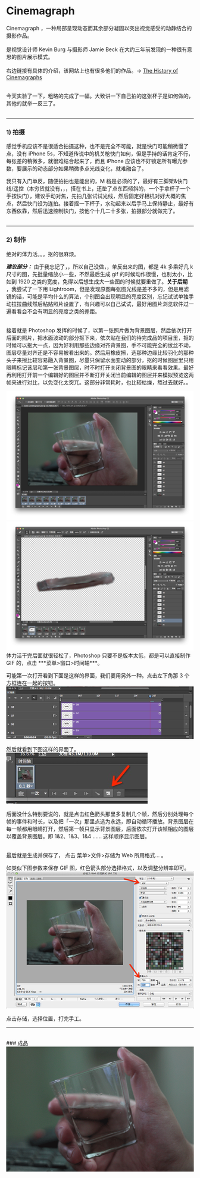 # Cinemagraph

Cinemagraph ，一种局部呈现动态而其余部分凝固以突出视觉感受的动静结合的摄影作品。<br /> 
<br /> 
是视觉设计师 Kevin Burg 与摄影师 Jamie Beck 在大约三年前发现的一种很有意思的图片展示模式。<br /> 
<br /> 
右边链接有具体的介绍，该网站上也有很多他们的作品。→ [The History of Cinemagraphs](http://cinemagraphs.com/about/) <br /> 
<br /> 

今天实验了一下，粗略的完成了一幅。大致讲一下自己拍的这张杯子是如何做的，其他的就举一反三了。<br />
<br />

--- 

### 1) 拍摄 <br /> 

感觉手机应该不是很适合拍摄这种，也不是完全不可能，就是快门可能稍微慢了点，没有 iPhone 5s，不知道传说中的机关枪快门如何，但是手持的话肯定不行，每张差的稍微多，就很难结合起来了，而且 iPhone 应该也不好锁定所有曝光参数，要展示的动态部分如果稍微多点光线变化，就难融合了。

我只有入门单反，随便拍拍也是能出的，M 档是必须的了，最好有三脚架&快门线/遥控（本穷货就没有，，，搭在书上，还垫了点东西倾斜的，一个手拿杯子一个手按快门），建议手动对焦，先拍几张试试光线，然后固定好相机对好大概的焦点，然后快门设为连拍。接着摇一下杯子，水动起来以后手马上保持静止，最好有东西依靠，然后迅速控制快门，按他个十几二十多张，拍摄部分就做完了。<br /> 
<br /> 

--- 

### 2) 制作 <br /> 

绝对的体力活。。。抠的很麻烦。<br /> 

***建议部分：*** 由于我忘记了，，所以自己没做，，单反出来的图，都是 4k 多乘好几 k 尺寸的图，先批量缩放小一些，不然最后生成 gif 的时候动作很慢，也别太小，比如到 1920 之类的宽度，免得以后想生成大一些图的时候就要重做了。**关于后期** ，我尝试了一下用 Lightroom，但是发现原图每张图光线是差不多的，但是用滤镜的话，可能是平均什么的算法，个别图会出现明显的亮度区别，忘记试试单独手动拉拉曲线然后粘贴照片设置了，有兴趣可以自己试试，最好用图片浏览软件过一遍看看会不会有明显的亮度之类的差距。<br /> 
<br /> 

接着就是 Photoshop 发挥的时候了，以第一张照片做为背景图层，然后依次打开后面的照片，把水面波动的部分抠下来，依次贴在我们的待完成品的项目里，抠的时候可以抠大一点，因为好利用那些边缘对齐背景图，手不可能完全的纹丝不动，图层尽量对齐还是不容易被看出来的。然后用橡皮擦，选那种边缘比较羽化的那种头子来擦比较容易融入背景图，尽量只保留水面变动的部分，抠的时候图层里只用眼睛标记该层和第一张背景图层，时不时打开关闭背景图的眼睛来看看效果。最好再利用打开前一个编辑好的图层并不断打开关闭当前编辑的图层并来模拟预览这两帧来进行对比，以免变化太突兀。这部分非常耗时，也比较枯燥，熬过去就好。。<br />

<img src="https://github.com/albertgh/Cinemagraph/raw/master/readme_imgs/all_layer.png"/> 

<img src="https://github.com/albertgh/Cinemagraph/raw/master/readme_imgs/cover_layer.png"/>

<br />
体力活干完后面就很轻松了，Photoshop 只要不是版本太低，都是可以直接制作 GIF 的，点击  ***菜单>窗口>时间轴***。<br />

可能第一次打开看到下面是这样的界面，我们要用另外一种。点击左下角那 3 个方框连在一起的按钮。<br />
<img src="https://github.com/albertgh/Cinemagraph/raw/master/readme_imgs/time_line_01.png"/>
<br />

然后就看到下图这样的界面了。<br />
<img src="https://github.com/albertgh/Cinemagraph/raw/master/readme_imgs/time_line_02.png"/>
<br />

后面没什么特别要说的，就是点击红色箭头那里多复制几个帧，然后分别处理每个帧的事件和时长，以及把「一次」那里点选为永远，即自动循环播放。背景图层在每一帧都用眼睛打开，然后第一帧只显示背景图层，后面依次打开该帧相应的图层以覆盖背景图层。即 1&2、1&3、1&4 ...... 这样顺序显示图层。<br />
<br />

最后就是生成并保存了， 点击 菜单>文件>存储为 Web 所用格式... 。<br />

如类似下图参数来保存 GIF 图，红色箭头部分选择格式，以及调整分辨率即可。<br />
<img src="https://github.com/albertgh/Cinemagraph/raw/master/readme_imgs/export.png"/>
<br />

点击存储，选择位置，打完手工。
<br />

--- 

<br />
### 成品  <br />

<img src="https://github.com/albertgh/Cinemagraph/raw/master/a_glass_of_water/a_glass_of_water.gif"/>


